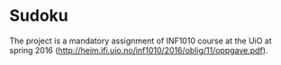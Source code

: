 # Sudoku
The project is a mandatory assignment of INF1010 course at the UiO at spring 2016 (http://heim.ifi.uio.no/inf1010/2016/oblig/11/oppgave.pdf).
